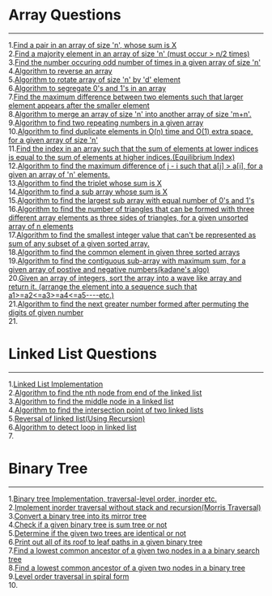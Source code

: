 # Array Questions
---

1.[Find a pair in an array of size 'n', whose sum is X](https://github.com/vishalagg/Data_Structure_Interview_Preperation/blob/master/Array/Array1.java)<br />
2.[Find a majority element in an array of size 'n' (must occur > n/2 times)](https://github.com/vishalagg/Data_Structure_Interview_Preperation/blob/master/Array/Array2.java)<br />
3.[Find the number occuring odd number of times in a given array of size 'n'](https://github.com/vishalagg/Data_Structure_Interview_Preperation/blob/master/Array/Array3.java)<br />
4.[Algorithm to reverse an array](https://github.com/vishalagg/Data_Structure_Interview_Preperation/blob/master/Array/Array4.java)<br />
5.[Algorithm to rotate array of size 'n' by 'd' element](https://github.com/vishalagg/Data_Structure_Interview_Preperation/blob/master/Array/Array5.java)<br />
6.[Algorithm to segregate 0's and 1's in an array](https://github.com/vishalagg/Data_Structure_Interview_Preperation/blob/master/Array/Array6.java)<br />
7.[Find the maximum difference between two elements such that larger element appears after the smaller element](https://github.com/vishalagg/Data_Structure_Interview_Preperation/blob/master/Array/Array7.java)<br />
8.[Algorithm to merge an array of size 'n' into another array of size 'm+n'.](https://github.com/vishalagg/Data_Structure_Interview_Preperation/blob/master/Array/Array8.java)<br />
9.[Algorithm to find two repeating numbers in a given array](https://github.com/vishalagg/Data_Structure_Interview_Preperation/blob/master/Array/Array9.java)<br />
10.[Algorithm to find duplicate elements in O(n) time and O(1) extra space, for a given array of size 'n'](https://github.com/vishalagg/Data_Structure_Interview_Preperation/blob/master/Array/Array10.java)<br />
11.[Find the index in an array such that the sum of elements at lower indices is equal to the sum of elements at higher indices.(Equilibrium Index)](https://github.com/vishalagg/Data_Structure_Interview_Preperation/blob/master/Array/Array11.java)<br />
12.[Algorithm to find the maximum difference of j - i such that a[j] > a[i], for a given an array of 'n' elements.](https://github.com/vishalagg/Data_Structure_Interview_Preperation/blob/master/Array/Array12.java)<br />
13.[Algorithm to find the triplet whose sum is X](https://github.com/vishalagg/Data_Structure_Interview_Preperation/blob/master/Array/Array13.java)<br />
14.[Algorithm to find a sub array whose sum is X](https://github.com/vishalagg/Data_Structure_Interview_Preperation/blob/master/Array/Array14.java)<br />
15.[Algorithm to find the largest sub array with equal number of 0's and 1's](https://github.com/vishalagg/Data_Structure_Interview_Preperation/blob/master/Array/Array15.java)<br />
16.[Algorithm to find the number of triangles that can be formed with three different array elements as three sides of triangles, for a given unsorted array of n elements](https://github.com/vishalagg/Data_Structure_Interview_Preperation/blob/master/Array/Array16.java)<br />
17.[Algorithm to find the smallest integer value that can't be represented as sum of any subset of a given sorted array.](https://github.com/vishalagg/Data_Structure_Interview_Preperation/blob/master/Array/Array17.java)<br />
18.[Algorithm to find the common element in given three sorted arrays](https://github.com/vishalagg/Data_Structure_Interview_Preperation/blob/master/Array/Array18.java)<br />
19.[Algorithm to find the contiguous sub-array with maximum sum, for a given array of postive and negative numbers(kadane's algo)](https://github.com/vishalagg/Data_Structure_Interview_Preperation/blob/master/Array/Array19.java)<br />
20.[Given an array of integers, sort the array into a wave like array and return it. (arrange the element into a sequence such that a1>=a2<=a3>=a4<=a5----etc.)](https://github.com/vishalagg/Data_Structure_Interview_Preperation/blob/master/Array/Array20.java)<br />
21.[Algorithm to find the next greater number formed after permuting the digits of given number](https://github.com/vishalagg/Data_Structure_Interview_Preperation/blob/master/Array/Array21.java)<br />
21.[](https://github.com/vishalagg/Data_Structure_Interview_Preperation/blob/master/Array/Array22.java)<br />

# Linked List Questions
---

1.[Linked List Implementation](https://github.com/vishalagg/Data_Structure_Interview_Preperation/blob/master/LinkedList/LinkedListImpl.java)<br />
2.[Algorithm to find the nth node from end of the linked list](https://github.com/vishalagg/Data_Structure_Interview_Preperation/blob/master/LinkedList/LL1.java)<br />
3.[Algorithm to find the middle node in a linked list](https://github.com/vishalagg/Data_Structure_Interview_Preperation/blob/master/LinkedList/LL2.java)<br />
4.[Algorithm to find the intersection point of two linked lists](https://github.com/vishalagg/Data_Structure_Interview_Preperation/blob/master/LinkedList/LL3.java)<br />
5.[Reversal of linked list(Using Recursion)](https://github.com/vishalagg/Data_Structure_Interview_Preperation/blob/master/LinkedList/LL4.java)<br />
6.[Algorithm to detect loop in linked list](https://github.com/vishalagg/Data_Structure_Interview_Preperation/blob/master/LinkedList/LL5.java)<br />
7.[](https://github.com/vishalagg/Data_Structure_Interview_Preperation/blob/master/LinkedList/LL6.java)<br />

# Binary Tree
---

1.[Binary tree Implementation, traversal-level order, inorder etc.](https://github.com/vishalagg/Data_Structure_Interview_Preperation/blob/master/Tree/BT1.java)<br />
2.[Implement inorder traversal without stack and recursion(Morris Traversal)](https://github.com/vishalagg/Data_Structure_Interview_Preperation/blob/master/Tree/BT2.java)<br />
3.[Convert a binary tree into its mirror tree](https://github.com/vishalagg/Data_Structure_Interview_Preperation/blob/master/Tree/BT3.java)<br />
4.[Check if a given binary tree is sum tree or not](https://github.com/vishalagg/Data_Structure_Interview_Preperation/blob/master/Tree/BT4.java)<br />
5.[Determine if the given two trees are identical or not](https://github.com/vishalagg/Data_Structure_Interview_Preperation/blob/master/Tree/BT5.java)<br />
6.[Print out all of its roof to leaf paths in a given binary tree](https://github.com/vishalagg/Data_Structure_Interview_Preperation/blob/master/Tree/BT6.java)<br />
7.[Find a lowest common ancestor of a given two nodes in a a binary search tree](https://github.com/vishalagg/Data_Structure_Interview_Preperation/blob/master/Tree/BT7.java)<br />
8.[Find a lowest common ancestor of a given two nodes in a binary tree](https://github.com/vishalagg/Data_Structure_Interview_Preperation/blob/master/Tree/BT8.java)<br />
9.[Level order traversal in spiral form](https://github.com/vishalagg/Data_Structure_Interview_Preperation/blob/master/Tree/BT9.java)<br />
10.[](https://github.com/vishalagg/Data_Structure_Interview_Preperation/blob/master/Tree/BT10.java)<br />
